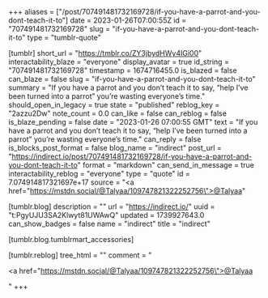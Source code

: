 +++
aliases = ["/post/707491481732169728/if-you-have-a-parrot-and-you-dont-teach-it-to"]
date = 2023-01-26T07:00:55Z
id = "707491481732169728"
slug = "if-you-have-a-parrot-and-you-dont-teach-it-to"
type = "tumblr-quote"

[tumblr]
short_url = "https://tmblr.co/ZY3jbydHWy4IGi00"
interactability_blaze = "everyone"
display_avatar = true
id_string = "707491481732169728"
timestamp = 1674716455.0
is_blazed = false
can_blaze = false
slug = "if-you-have-a-parrot-and-you-dont-teach-it-to"
summary = "If you have a parrot and you don’t teach it to say, “help I’ve been turned into a parrot” you’re wasting everyone’s time."
should_open_in_legacy = true
state = "published"
reblog_key = "2azzu2Dw"
note_count = 0.0
can_like = false
can_reblog = false
is_blaze_pending = false
date = "2023-01-26 07:00:55 GMT"
text = "If you have a parrot and you don’t teach it to say, “help I’ve been turned into a parrot” you’re wasting everyone’s time."
can_reply = false
is_blocks_post_format = false
blog_name = "indirect"
post_url = "https://indirect.io/post/707491481732169728/if-you-have-a-parrot-and-you-dont-teach-it-to"
format = "markdown"
can_send_in_message = true
interactability_reblog = "everyone"
type = "quote"
id = 7.074914817321697e+17
source = "<a href=\"https://mstdn.social/@Talyaa/109747821322252756\">@Talyaa</a>"

[tumblr.blog]
description = ""
url = "https://indirect.io/"
uuid = "t:PgyUJU3SA2Klwyt81UWAwQ"
updated = 1739927643.0
can_show_badges = false
name = "indirect"
title = "indirect"

[tumblr.blog.tumblrmart_accessories]

[tumblr.reblog]
tree_html = ""
comment = "<p><a href=\"https://mstdn.social/@Talyaa/109747821322252756\">@Talyaa</a></p>"
+++
